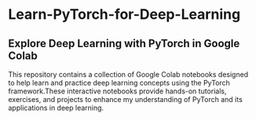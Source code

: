 # Learn-PyTorch-for-Deep-Learning
## Explore Deep Learning with PyTorch in Google Colab

This repository contains a collection of Google Colab notebooks designed to help learn and practice deep learning concepts using the PyTorch framework.These interactive notebooks provide hands-on tutorials, exercises, and projects to enhance my understanding of PyTorch and its applications in deep learning.
